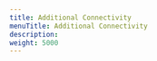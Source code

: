 ```yaml
---
title: Additional Connectivity
menuTitle: Additional Connectivity
description:
weight: 5000
---
```


